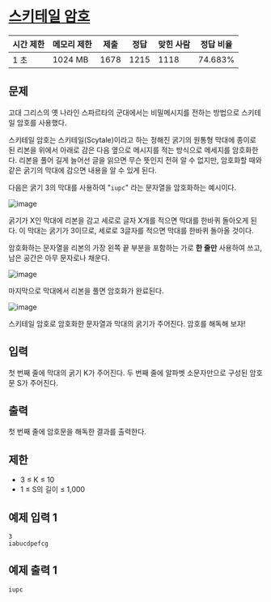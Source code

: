 # [스키테일 암호](https://www.acmicpc.net/problem/23080)

| 시간 제한 | 메모리 제한 | 제출 | 정답 | 맞힌 사람 | 정답 비율 |
| --- | --- | --- | --- | --- | --- |
| 1 초 | 1024 MB | 1678 | 1215 | 1118 | 74.683% |

## 문제

고대 그리스의 옛 나라인 스파르타의 군대에서는 비밀메시지를 전하는 방법으로 스키테일 암호를 사용했다.

스키테일 암호는 스키테일(Scytale)이라고 하는 정해진 굵기의 원통형 막대에 종이로 된 리본을 위에서 아래로 감은 다음 옆으로 메시지를 적는 방식으로 메세지를 암호화한다. 리본을 풀어 길게 늘어선 글을 읽으면 무슨 뜻인지 전혀 알 수 없지만, 암호화할 때와 같은 굵기의 막대에 감으면 내용을 알 수 있게 된다.

다음은 굵기 3의 막대를 사용하여 "`iupc`" 라는 문자열을 암호화하는 예시이다.

![image](https://upload.acmicpc.net/21dd22ef-83b1-4ad7-9fec-d645306ee12f/-/preview/)

굵기가 X인 막대에 리본을 감고 세로로 글자 X개를 적으면 막대를 한바퀴 돌아오게 된다. 이 막대는 굵기가 3이므로, 세로로 3글자를 적으면 막대를 한바퀴 돌아올 것이다.

암호화하는 문자열을 리본의 가장 왼쪽 끝 부분을 포함하는 가로 **한 줄만** 사용하여 쓰고, 남은 공간은 아무 문자로나 채운다.

![image](https://upload.acmicpc.net/b6ade534-0048-480f-95aa-d7ce528f2c1d/-/preview/)

마지막으로 막대에서 리본을 풀면 암호화가 완료된다.

![image](https://upload.acmicpc.net/000d5186-c0c5-4847-bde5-0ce9b055e2d6/-/preview/)

스키테일 암호로 암호화한 문자열과 막대의 굵기가 주어진다. 암호를 해독해 보자!

## 입력

첫 번째 줄에 막대의 굵기 K가 주어진다. 두 번째 줄에 알파벳 소문자만으로 구성된 암호문 S가 주어진다.

## 출력

첫 번째 줄에 암호문을 해독한 결과를 출력한다.

## 제한

- 3 ≤ K ≤ 10
- 1 ≤ S의 길이 ≤ 1,000

## 예제 입력 1

```
3
iabucdpefcg

```

## 예제 출력 1

```
iupc
```
